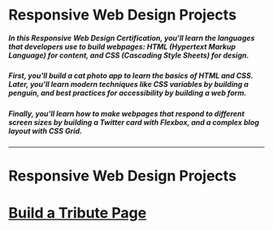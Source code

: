 <h1>Responsive Web Design Projects</h1>

<p><h5>In this Responsive Web Design Certification, you'll learn the languages that developers use to build webpages: HTML (Hypertext Markup Language) for content, and CSS (Cascading Style Sheets) for design.</h5/<p>

<p><h5>First, you'll build a cat photo app to learn the basics of HTML and CSS. Later, you'll learn modern techniques like CSS variables by building a penguin, and best practices for accessibility by building a web form.</h5/<p>

<p><h5>Finally, you'll learn how to make webpages that respond to different screen sizes by building a Twitter card with Flexbox, and a complex blog layout with CSS Grid.</h5/<p>
<hr>

<h1>Responsive Web Design Projects<h1>
<a link href="https://github.com/sidowxyz/Responsive-Web-Design-Certifiication-Freecodecamp/tree/main/Build-a-Tribute-Page">Build a Tribute Page</a>
